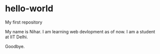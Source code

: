 # hello-world
My first repository

My name is Nihar. I am learning web devlopment as of now.
I am a student at IIT Delhi.

Goodbye.
